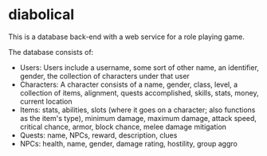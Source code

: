 diabolical
==========

This is a database back-end with a web service for a role playing game.

The database consists of:

- Users: Users include a username, some sort of other name, an identifier, gender, the collection of characters under that user
- Characters: A character consists of a name, gender, class, level, a collection of items, alignment, quests accomplished, skills, stats, money, current location
- Items: stats, abilities, slots (where it goes on a character; also functions as the item's type), minimum damage, maximum damage, attack speed, critical chance, armor, block chance, melee damage mitigation
- Quests: name, NPCs, reward, description, clues
- NPCs: health, name, gender, damage rating, hostility, group aggro

